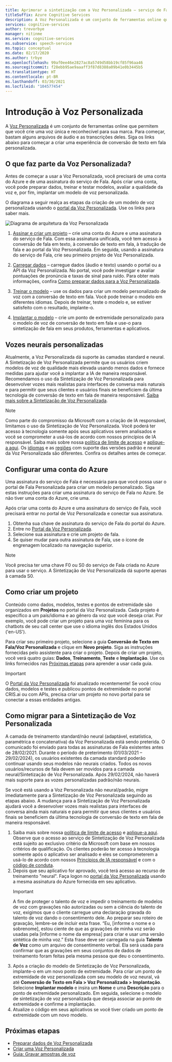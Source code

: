 ```yaml
---
title: Aprimorar a sintetização com a Voz Personalizada – serviço de Fala
titleSuffix: Azure Cognitive Services
description: A Voz Personalizada é um conjunto de ferramentas online que permitem que você crie uma voz única e reconhecível para sua marca. Para começar, bastam alguns arquivos de áudio e as transcrições deles. Siga os links abaixo para começar a criar uma experiência de conversão de fala em texto personalizada.
services: cognitive-services
author: trevorbye
manager: nitinme
ms.service: cognitive-services
ms.subservice: speech-service
ms.topic: conceptual
ms.date: 02/17/2020
ms.author: trbye
ms.openlocfilehash: 99af0ee46e2827ac8a5749d58bb19cf85f96aa46
ms.sourcegitcommit: f28ebb95ae9aaaff3f87d8388a09b41e0b3445b5
ms.translationtype: HT
ms.contentlocale: pt-BR
ms.lasthandoff: 03/30/2021
ms.locfileid: "104577454"
---
```

# <a name="get-started-with-custom-voice"></a>Introdução à Voz Personalizada

A [Voz Personalizada](https://aka.ms/customvoice) é um conjunto de ferramentas online que permitem que você crie uma voz única e reconhecível para sua marca. Para começar, bastam alguns arquivos de áudio e as transcrições deles. Siga os links abaixo para começar a criar uma experiência de conversão de texto em fala personalizada.

## <a name="whats-in-custom-voice"></a>O que faz parte da Voz Personalizada?

Antes de começar a usar a Voz Personalizada, você precisará de uma conta do Azure e de uma assinatura do serviço de Fala. Após criar uma conta, você pode preparar dados, treinar e testar modelos, avaliar a qualidade da voz e, por fim, implantar um modelo de voz personalizada.

O diagrama a seguir realça as etapas da criação de um modelo de voz personalizada usando o [portal da Voz Personalizada](https://aka.ms/customvoice). Use os links para saber mais.

![Diagrama de arquitetura da Voz Personalizada](media/custom-voice/custom-voice-diagram.png)

1. [Assinar e criar um projeto](#set-up-your-azure-account) – crie uma conta do Azure e uma assinatura do serviço de Fala. Com essa assinatura unificada, você tem acesso à conversão de fala em texto, à conversão de texto em fala, à tradução de fala e ao portal da Voz Personalizada. Em seguida, usando a assinatura do serviço de Fala, crie seu primeiro projeto de Voz Personalizada.

2. [Carregar dados](how-to-custom-voice-create-voice.md#upload-your-datasets) – carregue dados (áudio e texto) usando o portal ou a API da Voz Personalizada. No portal, você pode investigar e avaliar pontuações de pronúncia e taxas de sinal para ruído. Para obter mais informações, confira [Como preparar dados para a Voz Personalizada](how-to-custom-voice-prepare-data.md).

3. [Treinar o modelo](how-to-custom-voice-create-voice.md#build-your-custom-voice-model) – use os dados para criar um modelo personalizado de voz com a conversão de texto em fala. Você pode treinar o modelo em diferentes idiomas. Depois de treinar, teste o modelo e, se estiver satisfeito com o resultado, implante-o.

4. [Implantar o modelo](how-to-custom-voice-create-voice.md#create-and-use-a-custom-voice-endpoint) – crie um ponto de extremidade personalizado para o modelo de voz de conversão de texto em fala e use-o para sintetização de fala em seus produtos, ferramentas e aplicativos.

## <a name="custom-neural-voices"></a>Vozes neurais personalizadas

Atualmente, a Voz Personalizada dá suporte às camadas standard e neural. A Sintetização de Voz Personalizada permite que os usuários criem modelos de voz de qualidade mais elevada usando menos dados e fornece medidas para ajudar você a implantar a IA de maneira responsável. Recomendamos o uso da Sintetização de Voz Personalizada para desenvolver vozes mais realistas para interfaces de conversa mais naturais e para permitir que seus clientes e usuários finais se beneficiem da última tecnologia de conversão de texto em fala de maneira responsável. [Saiba mais sobre a Sintetização de Voz Personalizada](/legal/cognitive-services/speech-service/custom-neural-voice/transparency-note-custom-neural-voice?context=%2fazure%2fcognitive-services%2fspeech-service%2fcontext%2fcontext). 

> [!NOTE]
> Como parte do compromisso da Microsoft com a criação de IA responsável, limitamos o uso da Sintetização de Voz Personalizada. Você poderá ter acesso à tecnologia somente após seus aplicativos serem analisados e você se comprometer a usá-los de acordo com nossos princípios de IA responsável. Saiba mais sobre nossa [política de limite de acesso](/legal/cognitive-services/speech-service/custom-neural-voice/limited-access-custom-neural-voice?context=%2fazure%2fcognitive-services%2fspeech-service%2fcontext%2fcontext) e [aplique-a aqui](https://aka.ms/customneural). Os [idiomas](language-support.md#customization) e as [regiões](regions.md#custom-voices) com suporte das versões padrão e neural da Voz Personalizada são diferentes. Confira os detalhes antes de começar.  

## <a name="set-up-your-azure-account"></a>Configurar uma conta do Azure

Uma assinatura do serviço de Fala é necessária para que você possa usar o portal de Fala Personalizada para criar um modelo personalizado. Siga estas instruções para criar uma assinatura do serviço de Fala no Azure. Se não tiver uma conta do Azure, crie uma.  

Após criar uma conta do Azure e uma assinatura do serviço de Fala, você precisará entrar no portal de Voz Personalizada e conectar sua assinatura.

1. Obtenha sua chave de assinatura do serviço de Fala do portal do Azure.
2. Entre no [Portal da Voz Personalizada](https://aka.ms/custom-voice).
3. Selecione sua assinatura e crie um projeto de fala.
4. Se quiser mudar para outra assinatura de Fala, use o ícone de engrenagem localizado na navegação superior.

> [!NOTE]
> Você precisa ter uma chave F0 ou S0 do serviço de Fala criada no Azure para usar o serviço. A Sintetização de Voz Personalizada dá suporte apenas à camada S0. 

## <a name="how-to-create-a-project"></a>Como criar um projeto

Conteúdo como dados, modelos, testes e pontos de extremidade são organizados em **Projetos** no portal da Voz Personalizada. Cada projeto é específico a um país/idioma e ao gênero da voz que você deseja criar. Por exemplo, você pode criar um projeto para uma voz feminina para os chatbots de seu call center que use o idioma inglês dos Estados Unidos ('en-US').

Para criar seu primeiro projeto, selecione a guia **Conversão de Texto em Fala/Voz Personalizada** e clique em **Novo projeto**. Siga as instruções fornecidas pelo assistente para criar o projeto. Depois de criar um projeto, você verá quatro guias: **Dados**, **Treinamento**, **Teste** e **Implantação**. Use os links fornecidos nas [Próximas etapas](#next-steps) para aprender a usar cada guia.

> [!IMPORTANT]
> O [Portal da Voz Personalizada](https://aka.ms/custom-voice) foi atualizado recentemente! Se você criou dados, modelos e testes e publicou pontos de extremidade no portal CRIS.ai ou com APIs, precisa criar um projeto no novo portal para se conectar a essas entidades antigas.

## <a name="how-to-migrate-to-custom-neural-voice"></a>Como migrar para a Sintetização de Voz Personalizada

A camada de treinamento standard/não neural (adaptável, estatística, paramétrica e concatenativa) da Voz Personalizada está sendo preterida. O comunicado foi enviado para todas as assinaturas de Fala existentes antes de 28/02/2021. Durante o período de preterimento (01/03/2021 – 29/02/2024), os usuários existentes da camada standard poderão continuar usando seus modelos não neurais criados. Todos os novos usuários/recursos de fala devem ser movidos para a camada neural/Sintetização de Voz Personalizada. Após 29/02/2024, não haverá mais suporte para as vozes personalizadas padrão/não neurais. 

Se você está usando a Voz Personalizada não neural/padrão, migre imediatamente para a Sintetização de Voz Personalizada seguindo as etapas abaixo. A mudança para a Sintetização de Voz Personalizada ajudará você a desenvolver vozes mais realistas para interfaces de conversa ainda mais naturais e para permitir que seus clientes e usuários finais se beneficiem da última tecnologia de conversão de texto em fala de maneira responsável. 

1. Saiba mais sobre nossa [política de limite de acesso](/legal/cognitive-services/speech-service/custom-neural-voice/limited-access-custom-neural-voice?context=%2fazure%2fcognitive-services%2fspeech-service%2fcontext%2fcontext) e [aplique-a aqui](https://aka.ms/customneural). Observe que o acesso ao serviço de Sintetização de Voz Personalizada está sujeito ao exclusivo critério da Microsoft com base em nossos critérios de qualificação. Os clientes poderão ter acesso à tecnologia somente após o aplicativo ser analisado e eles se comprometerem a usá-lo de acordo com nossos [Princípios de IA responsável](https://microsoft.com/ai/responsible-ai) e com o [código de conduta](/legal/cognitive-services/speech-service/tts-code-of-conduct?context=%2fazure%2fcognitive-services%2fspeech-service%2fcontext%2fcontext). 
2. Depois que seu aplicativo for aprovado, você terá acesso ao recurso de treinamento "neural". Faça logon no [portal da Voz Personalizada](https://speech.microsoft.com/customvoice) usando a mesma assinatura do Azure fornecida em seu aplicativo. 
    > [!IMPORTANT]
    > A fim de proteger o talento de voz e impedir o treinamento de modelos de voz com gravações não autorizadas ou sem a ciência do talento de voz, exigimos que o cliente carregue uma declaração gravada do talento de voz dando o consentimento dele. Ao preparar seu roteiro de gravação, lembre-se de incluir esta frase. “Eu, [informe o nome e o sobrenome], estou ciente de que as gravações de minha voz serão usadas pela [informe o nome da empresa] para criar e usar uma versão sintética de minha voz.”
    > Esta frase deve ser carregada na guia **Talento de Voz** como um arquivo de consentimento verbal. Ela será usada para confirmar que as gravações em seus conjuntos de dados de treinamento foram feitas pela mesma pessoa que deu o consentimento.
3. Após a criação do modelo de Sintetização de Voz Personalizada, implante-o em um novo ponto de extremidade. Para criar um ponto de extremidade de voz personalizada com seu modelo de voz neural, vá até **Conversão de Texto em Fala > Voz Personalizada > Implantação**. Selecione **Implantar modelo** e insira um **Nome** e uma **Descrição** para o ponto de extremidade personalizado. Em seguida, selecione o modelo de sintetização de voz personalizada que deseja associar ao ponto de extremidade e confirme a implantação.  
4. Atualize o código em seus aplicativos se você tiver criado um ponto de extremidade com um novo modelo. 

## <a name="next-steps"></a>Próximas etapas

- [Preparar dados de Voz Personalizada](how-to-custom-voice-prepare-data.md)
- [Criar uma Voz Personalizada](how-to-custom-voice-create-voice.md)
- [Guia: Gravar amostras de voz](record-custom-voice-samples.md)
